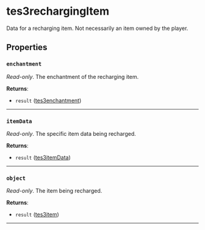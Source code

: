 <!---
	This file is autogenerated. Do not edit this file manually. Your changes will be ignored.
	More information: https://github.com/MWSE/MWSE/tree/master/docs
-->

# tes3rechargingItem

Data for a recharging item. Not necessarily an item owned by the player.

## Properties

### `enchantment`
<div class="search_terms" style="display: none">enchantment</div>

*Read-only*. The enchantment of the recharging item.

**Returns**:

* `result` ([tes3enchantment](../../types/tes3enchantment))

***

### `itemData`
<div class="search_terms" style="display: none">itemdata</div>

*Read-only*. The specific item data being recharged.

**Returns**:

* `result` ([tes3itemData](../../types/tes3itemData))

***

### `object`
<div class="search_terms" style="display: none">object</div>

*Read-only*. The item being recharged.

**Returns**:

* `result` ([tes3item](../../types/tes3item))

***

